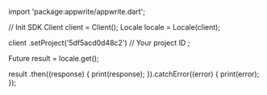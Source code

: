 import 'package:appwrite/appwrite.dart';

// Init SDK
Client client = Client();
Locale locale = Locale(client);

client
    .setProject('5df5acd0d48c2') // Your project ID
;

Future result = locale.get();

result
  .then((response) {
    print(response);
  }).catchError((error) {
    print(error);
  });
